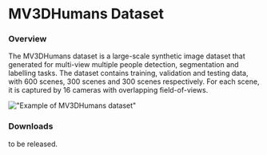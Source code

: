# MV3DHumans Dataset #

### Overview ###

The MV3DHumans dataset is a large-scale synthetic image dataset that generated for multi-view multiple people detection, segmentation and labelling tasks. The dataset contains training, validation and testing data, with 600 scenes, 300 scenes and 300 scenes respectively. For each scene, it is captured by 16 cameras with overlapping field-of-views.

!["Example of MV3DHumans dataset"](image.png)

### Downloads ###

to be released.
